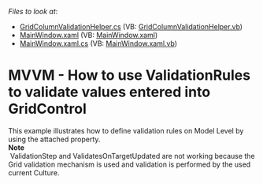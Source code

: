 <!-- default file list -->
*Files to look at*:

* [GridColumnValidationHelper.cs](./CS/WpfApplication1/GridColumnValidationHelper.cs) (VB: [GridColumnValidationHelper.vb](./VB/WpfApplication1/GridColumnValidationHelper.vb))
* [MainWindow.xaml](./CS/WpfApplication1/MainWindow.xaml) (VB: [MainWindow.xaml](./VB/WpfApplication1/MainWindow.xaml))
* [MainWindow.xaml.cs](./CS/WpfApplication1/MainWindow.xaml.cs) (VB: [MainWindow.xaml.vb](./VB/WpfApplication1/MainWindow.xaml.vb))
<!-- default file list end -->
# MVVM - How to use ValidationRules to validate values entered into GridControl


<p>This example illustrates how to define validation rules on Model  Level by using the attached property.<br />
<strong>Note</strong><br />
 ValidationStep and ValidatesOnTargetUpdated are not working because the Grid validation mechanism is used and validation is performed by the used current Culture.</p>

<br/>


